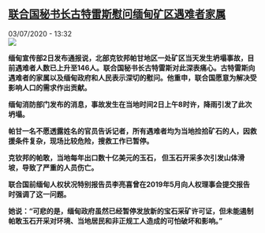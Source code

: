 <!--1593777309000-->
[联合国秘书长古特雷斯慰问缅甸矿区遇难者家属](http://www.rfi.fr//cn/%E4%BA%9A%E6%B4%B2/20200703-%E8%81%94%E5%90%88%E5%9B%BD%E7%A7%98%E4%B9%A6%E9%95%BF%E5%8F%A4%E7%89%B9%E9%9B%B7%E6%96%AF%E6%85%B0%E9%97%AE%E7%BC%85%E7%94%B8%E7%9F%BF%E5%8C%BA%E9%81%87%E9%9A%BE%E8%80%85%E5%AE%B6%E5%B1%9E)
------

<div>03/07/2020 - 13:32</div><img src="https://s.rfi.fr/media/display/02f7b44a-15d8-11ea-8761-005056a99247/w:310/p:16x9/2016-10-05t164725z_1213245157_s1beufghnpaa_rtrmadp_3_un-election-guterres_1.jpg"><p><strong>缅甸宣传部2日发布通报说，北部克钦邦帕甘地区一处矿区当天发生坍塌事故，目前遇难者人数已上升至146人。联合国秘书长古特雷斯对此深表痛心。古特雷斯向遇难者的家属以及缅甸政府和人民表示深切的慰问。他重申，联合国愿意为解决受影响人口的需求作出贡献。</strong></p><div class="t-content__body u-clearfix"><div class="m-interstitial"></div><p><strong>缅甸消防部门发布的消息，事故发生在当地时间2日上午8时许，降雨引发了此次坍塌。</strong></p><p><strong>帕甘一名不愿透露姓名的官员告诉记者，所有遇难者均为当地捡拾矿石的人，因救援条件复杂，现场比较危险，搜救工作已暂停。</strong></p><p><strong>克钦邦的帕敢，当地每年出口数十亿美元的玉石， 但玉石开采多次引发山体滑坡，导致了严重的人员伤亡。</strong></p><p><strong>联合国前缅甸人权状况特别报告员李亮喜曾在</strong><strong>2019年5月向人权理事会提交报告时强调了这一问题。</strong></p><p><strong>她说：“可悲的是，缅甸政府虽然已经暂停发放新的宝石采矿许可证，但未能遏制帕敢玉石开采对环境、当地居民和非正规工人造成的可怕破坏和影响。”</strong></p><p> </p><div class="o-self-promo o-self-promo--nl o-self-promo--hidden" data-selfpromo-newsletter></div><div class="o-self-promo o-self-promo--app o-self-promo--hidden" data-selfpromo-app></div></div>
